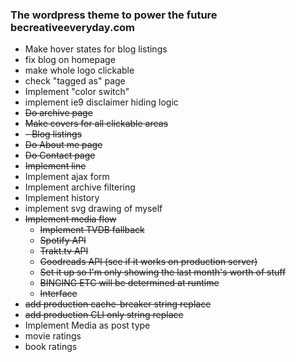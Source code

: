 ### The wordpress theme to power the future becreativeeveryday.com
- Make hover states for blog listings
- fix blog on homepage
- make whole logo clickable
- check "tagged as" page
- Implement "color switch"
- implement ie9 disclaimer hiding logic
- ~~Do archive page~~
- ~~Make covers for all clickable areas~~
- ~~- Blog listings~~
- ~~Do About me page~~
- ~~Do Contact page~~
- ~~Implement line~~
- Implement ajax form
- Implement archive filtering
- Implement history
- implement svg drawing of myself
- ~~Implement media flow~~
  - ~~Implement TVDB fallback~~
  - ~~Spotify API~~
  - ~~Trakt.tv API~~
  - ~~Goodreads API (see if it works on production server)~~
  - ~~Set it up so I'm only showing the last month's worth of stuff~~
  - ~~BINGING ETC will be determined at runtime~~
  - ~~Interface~~
- ~~add production cache-breaker string replace~~
- ~~add production CLI only string replace~~
- Implement Media as post type
- movie ratings
- book ratings
